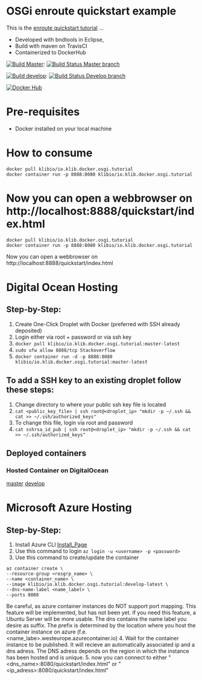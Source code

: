 # OSGi enroute quickstart example

This is the [enroute quickstart tutorial](https://github.com/osgi/osgi.enroute) ...

* Developed with bndtools in Eclipse,
* Build with maven on TravisCI
* Containerized to DockerHub

[![Build Master](https://img.shields.io/badge/branch-master-brightgreen.svg)](https://github.com/klibio/io.klib.docker.osgi.tut/tree/master): 
[![Build Status Master branch](https://api.travis-ci.org/klibio/io.klib.docker.osgi.tut.svg?branch=master)](https://travis-ci.org/klibio/io.klib.docker.osgi.tut)

[![Build develop](https://img.shields.io/badge/branch-develop-yellow.svg)](https://github.com/klibio/io.klib.docker.osgi.tut/tree/develop): 
[![Build Status Develop branch](https://api.travis-ci.org/klibio/io.klib.docker.osgi.tut.svg?branch=develop)](https://travis-ci.org/klibio/io.klib.docker.osgi.tut)

[![Docker Hub](https://img.shields.io/badge/Docker%20Hub-io.klib.docker.osgi.tutorial-blue.svg)](https://hub.docker.com/r/klibio/io.klib.docker.osgi.tutorial/)

# Pre-requisites

* Docker installed on your local machine

# How to consume


````
docker pull klibio/io.klib.docker.osgi.tutorial
docker container run -p 8888:8080 klibio/io.klib.docker.osgi.tutorial
````
Now you can open a webbrowser on 
http://localhost:8888/quickstart/index.html
=======

````
docker pull klibio/io.klib.docker.osgi.tutorial
docker container run -p 8888:8080 klibio/io.klib.docker.osgi.tutorial
````
Now you can open a webbrowser on 
http://localhost:8888/quickstart/index.html

# Digital Ocean Hosting

## Step-by-Step:
1. Create One-Click Droplet with Docker (preferred with SSH already deposited)
2. Login either via root + password or via ssh key
3. `docker pull klibio/io.klib.docker.osgi.tutorial:master-latest`
4. `sudo ufw allow 8888/tcp Stackoverflow`
5. `docker container run -d -p 8888:8080 klibio/io.klib.docker.osgi.tutorial:master-latest`

## To add a SSH key to an existing droplet follow these steps:

1. Change directory to where your public ssh key file is located
2. `cat <public_key_file> | ssh root@<droplet_ip> "mkdir -p ~/.ssh && cat >> ~/.ssh/authorized_keys"`
3. To change this file, login via root and password
4. `cat sshrsa_id_pub | ssh root@<droplet_ip> "mkdir -p ~/.ssh && cat >> ~/.ssh/authorized_keys"`

## Deployed containers

### Hosted Container on DigitalOcean
[master](http://68.183.72.62:8888/quickstart/index.html)
[develop](http://68.183.72.62:8889/quickstart/index.html)

# Microsoft Azure Hosting

## Step-by-Step:
1. Install Azure CLI [Install_Page](https://docs.microsoft.com/en-us/cli/azure/install-azure-cli?view=azure-cli-latest)
2.  Use this command to login `az login -u <username> -p <password>`
3. Use this command to create/update the container 
````
az container create \
--resource-group <resgrp_name> \
--name <container_name> \
--image klibio/io.klib.docker.osgi.tutorial:develop-latest \
--dns-name-label <name_label> \
--ports 8080
````

Be careful, as azure container instances do NOT support port mapping. This feature will be implemented, but has not been yet. If you need this feature, a Ubuntu Server will be more usable. The dns contains the name label you desire as suffix. The prefix is determined by the location where you host the container instance on azure (f.e. <name_labe>.westeurope.azurecontainer.io)
4. Wait for the container instance to be published. It will recieve an automatically associated ip and a dns adress. The DNS adress depends on the region in which the instance has been hosted and is unique.
5. now you can connect to either "<dns_name>:8080/quickstart/index.html" or "<ip_adress>:8080/quickstart/index.html"
